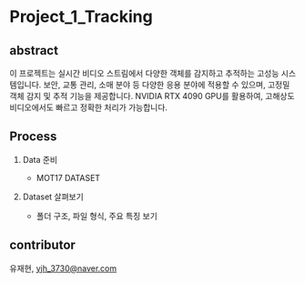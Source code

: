 # Project_1_Tracking

## abstract
이 프로젝트는 실시간 비디오 스트림에서 다양한 객체를 감지하고 추적하는 고성능 시스템입니다. 보안, 교통 관리, 소매 분야 등 다양한 응용 분야에 적용할 수 있으며, 고정밀 객체 감지 및 추적 기능을 제공합니다. NVIDIA RTX 4090 GPU를 활용하여, 고해상도 비디오에서도 빠르고 정확한 처리가 가능합니다.

## Process
1. Data 준비
    * MOT17 DATASET

2. Dataset 살펴보기
    * 폴더 구조, 파일 형식, 주요 특징 보기

## contributor
유재현, yjh_3730@naver.com